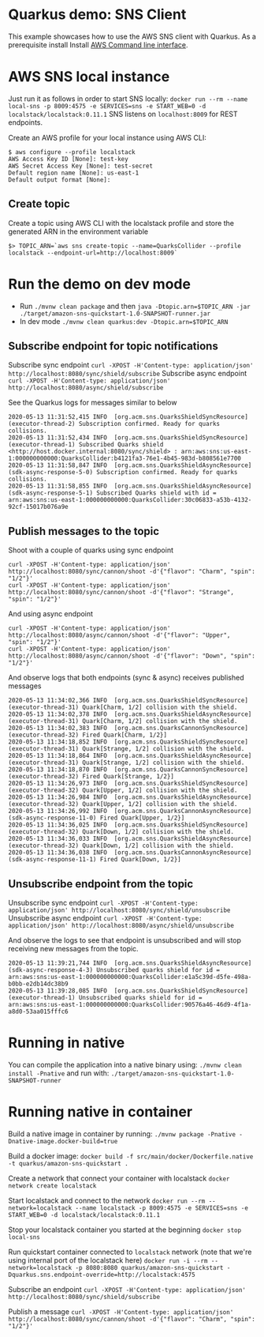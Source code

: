 # Quarkus demo: SNS Client

This example showcases how to use the AWS SNS client with Quarkus. As a prerequisite install Install [AWS Command line interface](https://docs.aws.amazon.com/cli/latest/userguide/cli-chap-install.html).

# AWS SNS local instance

 Just run it as follows in order to start SNS locally:
`docker run --rm --name local-sns -p 8009:4575 -e SERVICES=sns -e START_WEB=0 -d localstack/localstack:0.11.1`
SNS listens on `localhost:8009` for REST endpoints.

Create an AWS profile for your local instance using AWS CLI:

```
$ aws configure --profile localstack
AWS Access Key ID [None]: test-key
AWS Secret Access Key [None]: test-secret
Default region name [None]: us-east-1
Default output format [None]:
```

## Create topic
Create a topic using AWS CLI with the localstack profile and store the generated ARN in the environment variable
```
$> TOPIC_ARN=`aws sns create-topic --name=QuarksCollider --profile localstack --endpoint-url=http://localhost:8009`
```

# Run the demo on dev mode
- Run `./mvnw clean package` and then `java -Dtopic.arn=$TOPIC_ARN -jar ./target/amazon-sns-quickstart-1.0-SNAPSHOT-runner.jar`
- In dev mode `./mvnw clean quarkus:dev -Dtopic.arn=$TOPIC_ARN`

## Subscribe endpoint for topic notifications
Subscribe sync endpoint
`curl -XPOST -H'Content-type: application/json' http://localhost:8080/sync/shield/subscribe`
Subscribe async endpoint
`curl -XPOST -H'Content-type: application/json' http://localhost:8080/async/shield/subscribe`

See the Quarkus logs for messages similar to below
```
2020-05-13 11:31:52,415 INFO  [org.acm.sns.QuarksShieldSyncResource] (executor-thread-2) Subscription confirmed. Ready for quarks collisions.
2020-05-13 11:31:52,434 INFO  [org.acm.sns.QuarksShieldSyncResource] (executor-thread-1) Subscribed Quarks shield <http://host.docker.internal:8080/sync/shield> : arn:aws:sns:us-east-1:000000000000:QuarksCollider:b4121fa3-76e1-4b45-983d-b808561e7700 
2020-05-13 11:31:58,847 INFO  [org.acm.sns.QuarksShieldAsyncResource] (sdk-async-response-5-0) Subscription confirmed. Ready for quarks collisions.
2020-05-13 11:31:58,855 INFO  [org.acm.sns.QuarksShieldAsyncResource] (sdk-async-response-5-1) Subscribed Quarks shield with id = arn:aws:sns:us-east-1:000000000000:QuarksCollider:30c06833-a53b-4132-92cf-15017b076a9e
```

## Publish messages to the topic
Shoot with a couple of quarks using sync endpoint
```
curl -XPOST -H'Content-type: application/json' http://localhost:8080/sync/cannon/shoot -d'{"flavor": "Charm", "spin": "1/2"}'
curl -XPOST -H'Content-type: application/json' http://localhost:8080/sync/cannon/shoot -d'{"flavor": "Strange", "spin": "1/2"}'
```
And using async endpoint
```
curl -XPOST -H'Content-type: application/json' http://localhost:8080/async/cannon/shoot -d'{"flavor": "Upper", "spin": "1/2"}'
curl -XPOST -H'Content-type: application/json' http://localhost:8080/async/cannon/shoot -d'{"flavor": "Down", "spin": "1/2"}'
```

And observe logs that both endpoints (sync & async) receives published messages
```
2020-05-13 11:34:02,366 INFO  [org.acm.sns.QuarksShieldSyncResource] (executor-thread-31) Quark[Charm, 1/2] collision with the shield.
2020-05-13 11:34:02,378 INFO  [org.acm.sns.QuarksShieldAsyncResource] (executor-thread-31) Quark[Charm, 1/2] collision with the shield.
2020-05-13 11:34:02,383 INFO  [org.acm.sns.QuarksCannonSyncResource] (executor-thread-32) Fired Quark[Charm, 1/2}]
2020-05-13 11:34:18,852 INFO  [org.acm.sns.QuarksShieldSyncResource] (executor-thread-31) Quark[Strange, 1/2] collision with the shield.
2020-05-13 11:34:18,864 INFO  [org.acm.sns.QuarksShieldAsyncResource] (executor-thread-31) Quark[Strange, 1/2] collision with the shield.
2020-05-13 11:34:18,870 INFO  [org.acm.sns.QuarksCannonSyncResource] (executor-thread-32) Fired Quark[Strange, 1/2}]
2020-05-13 11:34:26,973 INFO  [org.acm.sns.QuarksShieldSyncResource] (executor-thread-32) Quark[Upper, 1/2] collision with the shield.
2020-05-13 11:34:26,984 INFO  [org.acm.sns.QuarksShieldAsyncResource] (executor-thread-32) Quark[Upper, 1/2] collision with the shield.
2020-05-13 11:34:26,992 INFO  [org.acm.sns.QuarksCannonAsyncResource] (sdk-async-response-11-0) Fired Quark[Upper, 1/2}]
2020-05-13 11:34:36,025 INFO  [org.acm.sns.QuarksShieldSyncResource] (executor-thread-32) Quark[Down, 1/2] collision with the shield.
2020-05-13 11:34:36,033 INFO  [org.acm.sns.QuarksShieldAsyncResource] (executor-thread-32) Quark[Down, 1/2] collision with the shield.
2020-05-13 11:34:36,038 INFO  [org.acm.sns.QuarksCannonAsyncResource] (sdk-async-response-11-1) Fired Quark[Down, 1/2}]

```

## Unsubscribe endpoint from the topic
Unsubscribe sync endpoint
`curl -XPOST -H'Content-type: application/json' http://localhost:8080/sync/shield/unsubscribe`
Unsubscribe async endpoint
`curl -XPOST -H'Content-type: application/json' http://localhost:8080/async/shield/unsubscribe`

And observe the logs to see that endpoint is unsubscribed and will stop receiving new messages from the topic.
```
2020-05-13 11:39:21,744 INFO  [org.acm.sns.QuarksShieldAsyncResource] (sdk-async-response-4-3) Unsubscribed quarks shield for id = arn:aws:sns:us-east-1:000000000000:QuarksCollider:e1a5c39d-d5fe-498a-b0bb-e2db14dc38b9
2020-05-13 11:39:28,085 INFO  [org.acm.sns.QuarksShieldSyncResource] (executor-thread-1) Unsubscribed quarks shield for id = arn:aws:sns:us-east-1:000000000000:QuarksCollider:90576a46-46d9-4f1a-a8d0-53aa015fffc6
```

# Running in native
You can compile the application into a native binary using:
`./mvnw clean install -Pnative`
and run with:
`./target/amazon-sns-quickstart-1.0-SNAPSHOT-runner` 

# Running native in container

Build a native image in container by running:
`./mvnw package -Pnative -Dnative-image.docker-build=true`

Build a docker image:
`docker build -f src/main/docker/Dockerfile.native -t quarkus/amazon-sns-quickstart .`

Create a network that connect your container with localstack
`docker network create localstack`

Start localstack and connect to the network
`docker run --rm --network=localstack --name localstack -p 8009:4575 -e SERVICES=sns -e START_WEB=0 -d localstack/localstack:0.11.1`

Stop your localstack container you started at the beginning
`docker stop local-sns`

Run quickstart container connected to `localstack` network (note that we're using internal port of the localstack here)
`docker run -i --rm --network=localstack -p 8080:8080 quarkus/amazon-sns-quickstart -Dquarkus.sns.endpoint-override=http://localstack:4575`

Subscribe an endpoint
`curl -XPOST -H'Content-type: application/json' http://localhost:8080/sync/shield/subscribe`

Publish a message
`curl -XPOST -H'Content-type: application/json' http://localhost:8080/sync/cannon/shoot -d'{"flavor": "Charm", "spin": "1/2"}'`

